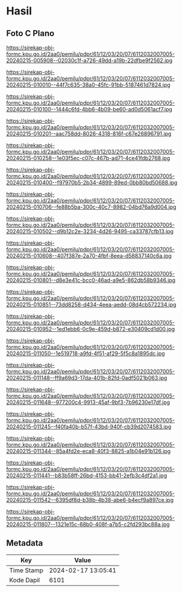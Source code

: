 # Hasil

## Foto C Plano

https://sirekap-obj-formc.kpu.go.id/2aa0/pemilu/pdpr/61/12/03/20/07/6112032007005-20240215-005908--02030c1f-a726-49dd-a19b-22dfbe9f2562.jpg

https://sirekap-obj-formc.kpu.go.id/2aa0/pemilu/pdpr/61/12/03/20/07/6112032007005-20240215-010010--44f7c635-38a0-45fc-91bb-5187461d7824.jpg

https://sirekap-obj-formc.kpu.go.id/2aa0/pemilu/pdpr/61/12/03/20/07/6112032007005-20240215-010100--1444c6fd-4bb6-4b09-be60-ad0d5061acf7.jpg

https://sirekap-obj-formc.kpu.go.id/2aa0/pemilu/pdpr/61/12/03/20/07/6112032007005-20240215-010201--aac758dd-8026-4318-816f-c67e26896791.jpg

https://sirekap-obj-formc.kpu.go.id/2aa0/pemilu/pdpr/61/12/03/20/07/6112032007005-20240215-010258--1e03f5ec-c07c-467b-ad71-4ce41fdb2768.jpg

https://sirekap-obj-formc.kpu.go.id/2aa0/pemilu/pdpr/61/12/03/20/07/6112032007005-20240215-010400--f97970b5-2b34-4899-89ed-0bb80bd50688.jpg

https://sirekap-obj-formc.kpu.go.id/2aa0/pemilu/pdpr/61/12/03/20/07/6112032007005-20240215-010706--fe88b5ba-300c-40c7-8982-04bd76a9d004.jpg

https://sirekap-obj-formc.kpu.go.id/2aa0/pemilu/pdpr/61/12/03/20/07/6112032007005-20240215-010502--d9b12c2e-3234-4d26-9495-ca33787cfb13.jpg

https://sirekap-obj-formc.kpu.go.id/2aa0/pemilu/pdpr/61/12/03/20/07/6112032007005-20240215-010608--407f387e-2a70-4fbf-8eea-d58837140c6a.jpg

https://sirekap-obj-formc.kpu.go.id/2aa0/pemilu/pdpr/61/12/03/20/07/6112032007005-20240215-010801--d8e3e41c-bcc0-46ad-a9e5-862db58b9346.jpg

https://sirekap-obj-formc.kpu.go.id/2aa0/pemilu/pdpr/61/12/03/20/07/6112032007005-20240215-010851--73dd8258-d434-4eea-aedd-08d4cb572234.jpg

https://sirekap-obj-formc.kpu.go.id/2aa0/pemilu/pdpr/61/12/03/20/07/6112032007005-20240215-010952--1ed1ebb6-0c9e-459d-b872-e30409cd1d00.jpg

https://sirekap-obj-formc.kpu.go.id/2aa0/pemilu/pdpr/61/12/03/20/07/6112032007005-20240215-011050--1e519718-a9fd-4f51-af29-5f5c8a1895dc.jpg

https://sirekap-obj-formc.kpu.go.id/2aa0/pemilu/pdpr/61/12/03/20/07/6112032007005-20240215-011148--ff9a69d3-17da-401b-82fd-0adf5021b063.jpg

https://sirekap-obj-formc.kpu.go.id/2aa0/pemilu/pdpr/61/12/03/20/07/6112032007005-20240215-011648--977200c4-9913-45af-9bf3-7b96230e17df.jpg

https://sirekap-obj-formc.kpu.go.id/2aa0/pemilu/pdpr/61/12/03/20/07/6112032007005-20240215-011245--f40fa40b-b57f-43bd-940f-cb39d2074583.jpg

https://sirekap-obj-formc.kpu.go.id/2aa0/pemilu/pdpr/61/12/03/20/07/6112032007005-20240215-011344--85a4fd2e-eca8-40f3-8825-a1b04e91b126.jpg

https://sirekap-obj-formc.kpu.go.id/2aa0/pemilu/pdpr/61/12/03/20/07/6112032007005-20240215-011441--b83b58ff-26bd-4153-bb41-2efb3c4df2a1.jpg

https://sirekap-obj-formc.kpu.go.id/2aa0/pemilu/pdpr/61/12/03/20/07/6112032007005-20240215-011542--6395df8d-b38b-4b38-abe6-b4ecf9a897ce.jpg

https://sirekap-obj-formc.kpu.go.id/2aa0/pemilu/pdpr/61/12/03/20/07/6112032007005-20240215-011807--1321e15c-68b0-408f-a7b5-c2fd293bc88a.jpg


## Metadata

| Key        | Value               |
| ---------- | ------------------- |
| Time Stamp | 2024-02-17 13:05:41 |
| Kode Dapil | 6101                |



